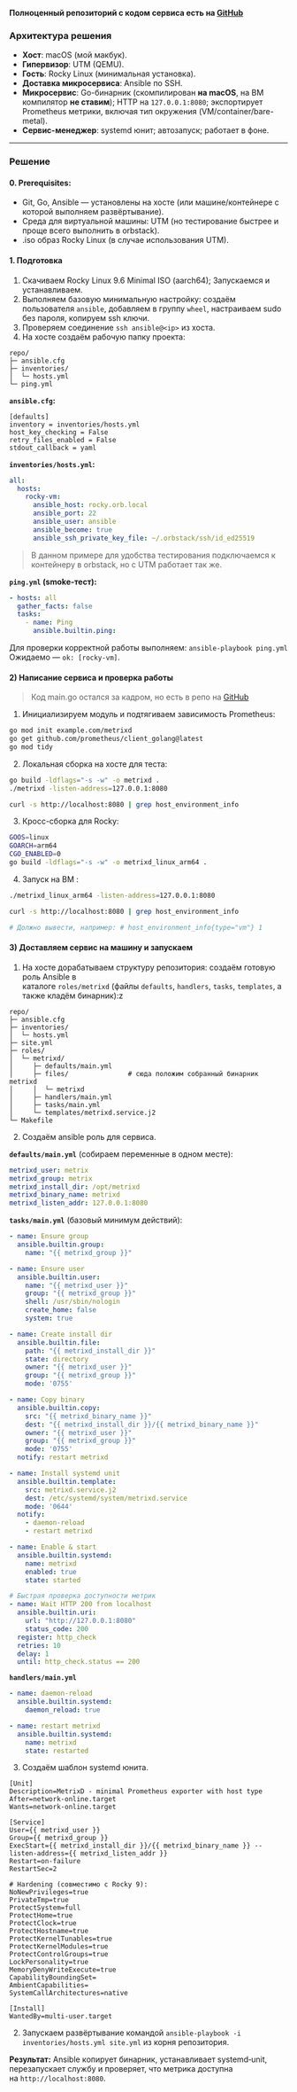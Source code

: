 
**Полноценный репозиторий с кодом сервиса есть на [GitHub](https://github.com/bonkkong/expert-octo-palm-tree)**

### Архитектура решения

- **Хост**: macOS (мой макбук).
- **Гипервизор**: UTM (QEMU).
- **Гость**: Rocky Linux (минимальная установка).
- **Доставка микросервиса**: Ansible по SSH.
- **Микросервис**: Go-бинарник (скомпилирован **на macOS**, на ВМ компилятор **не ставим**); HTTP на `127.0.0.1:8080`; экспортирует Prometheus метрики, включая тип окружения (VM/container/bare-metal).
- **Сервис-менеджер**: systemd юнит; автозапуск; работает в фоне.

---
### Решение

#### 0. Prerequisites:
- Git, Go, Ansible — установлены на хосте (или машине/контейнере с которой выполняем развёртывание).
- Среда для виртуальной машины: UTM (но тестирование быстрее и проще всего выполнить в orbstack).
- .iso образ Rocky Linux (в случае использования UTM).

#### 1. Подготовка

1) Скачиваем Rocky Linux 9.6 Minimal ISO (aarch64); Запускаемся и устанавливаем.
2) Выполняем базовую минимальную настройку: создаём пользователя `ansible`, добавляем в группу `wheel`, настраиваем sudo без пароля, копируем ssh ключи.
3) Проверяем соединение `ssh ansible@<ip>` из хоста.
4) На хосте создаём рабочую папку проекта:

```
repo/
├─ ansible.cfg
├─ inventories/
│  └─ hosts.yml
└─ ping.yml
```

**`ansible.cfg`:**

```
[defaults]
inventory = inventories/hosts.yml
host_key_checking = False
retry_files_enabled = False
stdout_callback = yaml
```

**`inventories/hosts.yml`:**

```yaml
all:
  hosts:
    rocky-vm:
      ansible_host: rocky.orb.local
      ansible_port: 22
      ansible_user: ansible
      ansible_become: true
      ansible_ssh_private_key_file: ~/.orbstack/ssh/id_ed25519
```

> В данном примере для удобства тестирования подключаемся к контейнеру в orbstack, но с UTM работает так же.

**`ping.yml` (smoke-тест):**

```yaml
- hosts: all
  gather_facts: false
  tasks:
    - name: Ping
      ansible.builtin.ping:
```

Для проверки корректной работы выполняем: `ansible-playbook ping.yml`
Ожидаемо — `ok: [rocky-vm]`.

#### 2) Написание сервиса и проверка работы

> Код main.go остался за кадром, но есть в репо на [GitHub](https://github.com/bonkkong/expert-octo-palm-tree)

1. Инициализируем модуль и подтягиваем зависимость Prometheus:

```bash
go mod init example.com/metrixd
go get github.com/prometheus/client_golang@latest
go mod tidy
```

2. Локальная сборка на хосте для теста:

```bash
go build -ldflags="-s -w" -o metrixd .
./metrixd -listen-address=127.0.0.1:8080 

curl -s http://localhost:8080 | grep host_environment_info
```

3. Кросс-сборка для Rocky:

```bash
GOOS=linux
GOARCH=arm64
CGO_ENABLED=0
go build -ldflags="-s -w" -o metrixd_linux_arm64 .
```

4. Запуск на ВМ :

```bash
./metrixd_linux_arm64 -listen-address=127.0.0.1:8080

curl -s http://localhost:8080 | grep host_environment_info

# Должно вывести, например: # host_environment_info{type="vm"} 1
```

#### 3) Доставляем сервис на машину и запускаем

1. На хосте дорабатываем структуру репозитория: создаём готовую роль Ansible в каталоге `roles/metrixd` (файлы `defaults`, `handlers`, `tasks`, `templates`, а также кладём бинарник):z

```
repo/
├─ ansible.cfg
├─ inventories/
│  └─ hosts.yml
├─ site.yml
├─ roles/
│  └─ metrixd/
│     ├─ defaults/main.yml
│     ├─ files/               # сюда положим собранный бинарник metrixd
│     │  └─ metrixd
│     ├─ handlers/main.yml
│     ├─ tasks/main.yml
│     └─ templates/metrixd.service.j2
└─ Makefile
```

2. Создаём ansible роль для сервиса.

**`defaults/main.yml`** (собираем переменные в одном месте):

```yaml
metrixd_user: metrix
metrixd_group: metrix
metrixd_install_dir: /opt/metrixd
metrixd_binary_name: metrixd
metrixd_listen_addr: 127.0.0.1:8080
```

**`tasks/main.yml`** (базовый минимум действий):

```yaml
- name: Ensure group
  ansible.builtin.group:
    name: "{{ metrixd_group }}"

- name: Ensure user
  ansible.builtin.user:
    name: "{{ metrixd_user }}"
    group: "{{ metrixd_group }}"
    shell: /usr/sbin/nologin
    create_home: false
    system: true

- name: Create install dir
  ansible.builtin.file:
    path: "{{ metrixd_install_dir }}"
    state: directory
    owner: "{{ metrixd_user }}"
    group: "{{ metrixd_group }}"
    mode: '0755'

- name: Copy binary
  ansible.builtin.copy:
    src: "{{ metrixd_binary_name }}"
    dest: "{{ metrixd_install_dir }}/{{ metrixd_binary_name }}"
    owner: "{{ metrixd_user }}"
    group: "{{ metrixd_group }}"
    mode: '0755'
  notify: restart metrixd

- name: Install systemd unit
  ansible.builtin.template:
    src: metrixd.service.j2
    dest: /etc/systemd/system/metrixd.service
    mode: '0644'
  notify:
    - daemon-reload
    - restart metrixd

- name: Enable & start
  ansible.builtin.systemd:
    name: metrixd
    enabled: true
    state: started

# Быстрая проверка доступности метрик
- name: Wait HTTP 200 from localhost
  ansible.builtin.uri:
    url: "http://127.0.0.1:8080"
    status_code: 200
  register: http_check
  retries: 10
  delay: 1
  until: http_check.status == 200

```

**`handlers/main.yml`**

```yaml
- name: daemon-reload
  ansible.builtin.systemd:
    daemon_reload: true

- name: restart metrixd
  ansible.builtin.systemd:
    name: metrixd
    state: restarted
```

3. Создаём шаблон systemd юнита.

```
[Unit]
Description=MetrixD - minimal Prometheus exporter with host type
After=network-online.target
Wants=network-online.target

[Service]
User={{ metrixd_user }}
Group={{ metrixd_group }}
ExecStart={{ metrixd_install_dir }}/{{ metrixd_binary_name }} --listen-address={{ metrixd_listen_addr }}
Restart=on-failure
RestartSec=2

# Hardening (совместимо с Rocky 9):
NoNewPrivileges=true
PrivateTmp=true
ProtectSystem=full
ProtectHome=true
ProtectClock=true
ProtectHostname=true
ProtectKernelTunables=true
ProtectKernelModules=true
ProtectControlGroups=true
LockPersonality=true
MemoryDenyWriteExecute=true
CapabilityBoundingSet=
AmbientCapabilities=
SystemCallArchitectures=native

[Install]
WantedBy=multi-user.target
```

2. Запускаем развёртывание командой `ansible-playbook -i inventories/hosts.yml site.yml` из корня репозитория.

**Результат:** Ansible копирует бинарник, устанавливает systemd‑unit, перезапускает службу и проверяет, что метрика доступна на `http://localhost:8080`.
